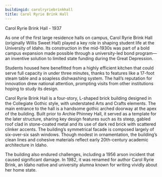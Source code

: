 ```yaml
---
buildingid: carolryriebrinkhall
title: Carol Ryrie Brink Hall
---
```


Carol Ryrie Brink Hall - 1937

As one of the first large residence halls on campus, Carol Ryrie Brink Hall (originally Willis Sweet Hall) played a key role in shaping student life at the University of Idaho. Its construction in the mid-1930s was part of a bold campus expansion made possible through a university-led bond program—an inventive solution to limited state funding during the Great Depression. 

Students housed here benefitted from a highly efficient kitchen that could serve full capacity in under three minutes, thanks to features like a 17-foot steam table and a soapless dishwashing system. The hall’s reputation for innovation drew national attention, prompting visits from other institutions hoping to study its design. 

Carol Ryrie Brink Hall is a four-story, L-shaped brick building designed in the Collegiate Gothic style, with understated Arts and Crafts elements. The main entrance to the hall is a handsome gothic arched doorway at the apex of the building. Built prior to Archie Phinney Hall, it served as a template for the later structure, sharing key design features such as its steep, gabled roof clad in stone-coated metal and its use of dark red brick with scattered clinker accents. The building’s symmetrical facade is composed largely of six-over-six sash windows. Though modest in ornamentation, the building’s clean lines and cohesive materials reflect early 20th-century academic architecture in Idaho.

The building also endured challenges, including a 1956 arson incident that caused significant damage. In 1982, it was renamed for author Carol Ryrie Brink, an Idaho native and university alumna known for writing vividly about her home state.
